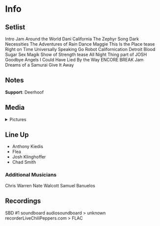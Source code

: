 # Info

## Setlist

Intro Jam
Around the World
Dani California
The Zephyr Song
Dark Necessities
The Adventures of Rain Dance Maggie
This Is the Place tease
Right on Time
Universally Speaking
Go Robot
Californication
Detroit
Blood Sugar Sex Magik
Show of Strength tease
All Night Thing part of JOSH
Goodbye Angels
I Could Have Lied
By the Way
ENCORE BREAK
Jam
Dreams of a Samurai
Give It Away

## Notes

**Support**: Deerhoof

## Media 

<details>
  <summary>Pictures</summary>
  <!--<img alt="Setlist" title="Setlist" src="_.jpg" height="200" />
  <img alt="Clipping" title="Clipping" src="_.jpg" height="200" />
  <img alt="Flyer" title="Flyer" src="_.jpg" height="200" />-->
</details>

## Line Up

* Anthony Kiedis
* Flea
* Josh Klinghoffer
* Chad Smith

### Additional Musicians

Chris Warren  Nate Walcott  Samuel Banuelos

## Recordings

SBD #1
soundboard audiosoundboard > unknown recorderLiveChiliPeppers.com > FLAC